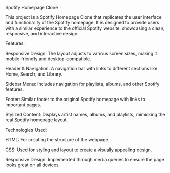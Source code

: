 Spotify Homepage Clone

This project is a Spotify Homepage Clone that replicates the user interface and functionality of the Spotify homepage. It is designed to provide users with a similar experience to the official Spotify website, showcasing a clean, responsive, and interactive design.

Features:

Responsive Design: The layout adjusts to various screen sizes, making it mobile-friendly and desktop-compatible.

Header & Navigation: A navigation bar with links to different sections like Home, Search, and Library.

Sidebar Menu: Includes navigation for playlists, albums, and other Spotify features.

Footer: Similar footer to the original Spotify homepage with links to important pages.

Stylized Content: Displays artist names, albums, and playlists, mimicking the real Spotify homepage layout.


Technologies Used:

HTML: For creating the structure of the webpage.

CSS: Used for styling and layout to create a visually appealing design.

Responsive Design: Implemented through media queries to ensure the page looks great on all devices.
